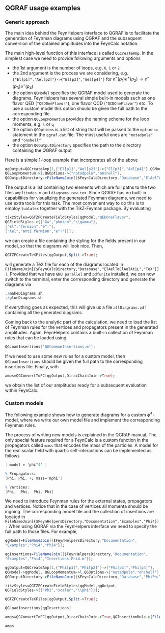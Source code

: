 ## QGRAF usage examples

### Generic approach

The main idea behind the FeynHelpers interface to QGRAF is to facilitate the generation of Feynman diagrams using QGRAF and the subsequent conversion of the obtained amplitudes into the FeynCalc notation.

The main high-level function of this interface is called `QGCreateAmp`. In the simplest case we need to provide following arguments and options

- the 1st argument is the number of loops, e.g. `0`, `1` or `2`
- the 2nd argument is the process we are considering, e.g. `{"El[p1]","Ael[p2]"}->{"El[p3]","Ael[p4]"}` for $e^- (p_1) e^+ (p_2) \to e^- (p_3) e^+ (p_4)$
- the option `QGModel` specifies the QGRAF model used to generate the diagrams. FeynHelpers has several simple built-in models such as one flavor QED (`"QEDOneFlavor"`), one flavor QCD (`"QCDOneFlavor"`) etc. To use a custom model this option should be given the full path to the corresponding file.
- the option `QGLoopMomentum` provides the naming scheme for the loop momenta, e.g. `l` or `q`
- the option `QGOptions` is a list of string that will be passed to the `options=` statement in the `qgraf.dat` file. The most useful ones are `"notadpole"` and `"onshell"`
- the option `QGOutputDirectory` specifies the path to the directory containing the QGRAF output

Here is a simple 1-loop example that incorporates all of the above

```mathematica
qgOutput=QGCreateAmp[1,{"El[p1]","Ael[p2]"}->{"El[p3]","Ael[p4]"},QGModel->"QEDOneFlavor",
QGLoopMomentum->l,QGOptions->{"notadpole","onshell"},
QGOutputDirectory->FileNameJoin[{$FeynCalcDirectory,"Database","ElAelToElAelAt1L"}]];
```

The output is a list containing two elements which are full paths to the two files `amplitudes.m` and `diagrams-raw.tex`. Since QGRAF has no built-in capabilities for visualizing the generated Feynman diagrams, we need to use extra tools for this task. The most convenient way to do this is to employ `lualatex` together with the TikZ-Feyman package. By evaluating 

```mathematica
tikzStyles=QGTZFCreateFieldStyles[qgModel,"QEDOneFlavor",
QGFieldStyles->{{"Ga","photon","\\gamma"},
{"El","fermion","e^-"},
{"Ael","anti fermion","e^+"}}];
```
we can create a file containing the styling for the fields present in our model, so that the diagrams will look nice. Then, 

```mathematica
QGTZFCreateTeXFiles[qgOutput,Split->True];
```
will generate a TeX file for each of the diagrams located in `FileNameJoin[{$FeynCalcDirectory,"Database","ElAelToElAelAt1L","TeX"}]]`. Provided that we have `GNU parallel` and `pdfunite` installed, we can now switch to the terminal, enter the corresponding directory and generate the diagrams via

```mathematica
./makeDiagrams.sh
./glueDiagrams.sh
```

If everything goes as expected, this will give us a file `allDiagrams.pdf` containing all the generated diagrams.

Coming back to the analytic part of the calculation, we need to load the list of Feynman rules for the vertices and propagators present in the generated amplitudes. Again, FeynHelpers contains a built-in collection of Feynman rules that can be loaded using 

```mathematica
QGLoadInsertions["QGCommonInsertions.m"];
```

If we need to use some new rules for a custom model, then `QGLoadInsertions` should be given the full path to the corresponding insertions file. Finally, with

```mathematica
amps=QGConvertToFC[qgOutput,DiracChainJoin->True];
```

we obtain the list of our amplitudes ready for a subsequent evaluation within FeynCalc.

### Custom models

The following example shows how to generate diagrams for a custom $\phi^4$-model, where we write our own model file and implement the corresponding Feynman rules.

The process of writing new models is explained in the QGRAF manual. The only special feature required for a FeynCalc is a custom function in the propagators called `mass` that encodes the mass of the particles. A model for the real scalar field with quartic self-interactions can be implemented as follows

```mathematica
[ model = 'phi^4' ]

% Propagators:
[Phi, Phi, +; mass='mphi']

% Vertices:
[Phi,  Phi,  Phi, Phi]
```

We need to introduce Feynman rules for the external states, propagators and vertices. Notice that in the case of vertices all momenta should be ingoing. The corresponding model file and the collection of insertions are located in 
`FileNameJoin[{$FeynHelpersDirectory,"Documentation","Examples","Phi4}];` When using QGRAF via the FeynHelpers interface we need to specify the full path to those files. For example,

```mathematica
qgModel=FileNameJoin[{$FeynHelpersDirectory,"Documentation",
"Examples","Phi4","Phi4"}];

qgInsertions=FileNameJoin[{$FeynHelpersDirectory,"Documentation",
"Examples","Phi4","Insertions-Phi4.m"}];

qgOutput=QGCreateAmp[1,{"Phi[p1]","Phi[p2]"}->{"Phi[p3]","Phi[p4]"},
QGModel->qgModel, QGLoopMomentum->l,QGOptions->{"notadpole","onshell"},
QGOutputDirectory->FileNameJoin[{$FeynCalcDirectory,"Database","PhiPhiToPhiPhiAt1L"}]];

tikzStyles=QGTZFCreateFieldStyles[qgModel,qgOutput,
QGFieldStyles->{{"Phi","scalar","\\phi"}}];

QGTZFCreateTeXFiles[qgOutput,Split->True];

QGLoadInsertions[qgInsertions]

amps=QGConvertToFC[qgOutput,DiracChainJoin->True,QGInsertionRule->{FileBaseName[qgInsertions]}]//SMPToSymbol;

amps
```









